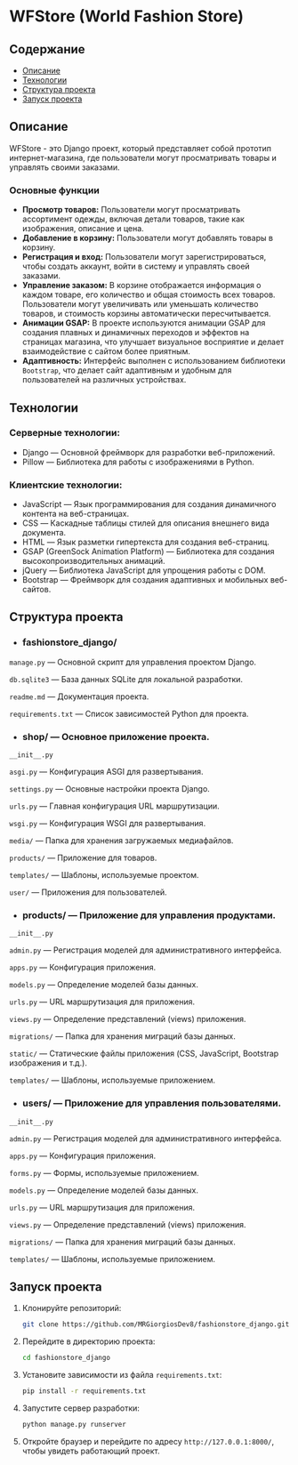 # WFStore (World Fashion Store)

## Содержание
- [Описание](#описание)
- [Технологии](#технологии)
- [Структура проекта](#структура-проекта)
- [Запуск проекта](#запуск-проекта)


## Описание
WFStore - это Django проект, который представляет собой прототип интернет-магазина, где пользователи могут просматривать товары и управлять своими заказами.

### Основные функции

- **Просмотр товаров:** Пользователи могут просматривать ассортимент одежды, включая детали товаров, такие как изображения, описание и цена.
- **Добавление в корзину:** Пользователи могут добавлять товары в корзину.
- **Регистрация и вход:** Пользователи могут зарегистрироваться, чтобы создать аккаунт, войти в систему и управлять своей заказами.
- **Управление заказом:** В корзине отображается информация о каждом товаре, его количество и общая стоимость всех товаров. Пользователи могут увеличивать или уменьшать количество товаров, и стоимость корзины автоматически пересчитывается.
- **Анимации GSAP:** В проекте используются анимации GSAP для создания плавных и динамичных переходов и эффектов на страницах магазина, что улучшает визуальное восприятие и делает взаимодействие с сайтом более приятным.
- **Адаптивность:** Интерфейс выполнен с использованием библиотеки `Bootstrap`, что делает сайт адаптивным и удобным для пользователей на различных устройствах.



## Технологии
### Серверные технологии:
- Django — Основной фреймворк для разработки веб-приложений.
- Pillow — Библиотека для работы с изображениями в Python.

### Клиентские технологии:
- JavaScript — Язык программирования для создания динамичного контента на веб-страницах.
- CSS — Каскадные таблицы стилей для описания внешнего вида документа.
- HTML — Язык разметки гипертекста для создания веб-страниц.
- GSAP (GreenSock Animation Platform) — Библиотека для создания высокопроизводительных анимаций.
- jQuery — Библиотека JavaScript для упрощения работы с DOM.
- Bootstrap — Фреймворк для создания адаптивных и мобильных веб-сайтов.

## Структура проекта
- ### fashionstore_django/

`manage.py` — Основной скрипт для управления проектом Django.

`db.sqlite3` — База данных SQLite для локальной разработки.

`readme.md` — Документация проекта.

`requirements.txt` — Список зависимостей Python для проекта.

- ### shop/ — Основное приложение проекта.

`__init__.py`

`asgi.py` — Конфигурация ASGI для развертывания.

`settings.py` — Основные настройки проекта Django.

`urls.py` — Главная конфигурация URL маршрутизации.

`wsgi.py` — Конфигурация WSGI для развертывания.

`media/` — Папка для хранения загружаемых медиафайлов.

`products/` — Приложение для товаров.


`templates/` — Шаблоны, используемые проектом.


`user/` — Приложения для пользователей.

- ### products/ — Приложение для управления продуктами.

`__init__.py`

`admin.py`  — Регистрация моделей для административного интерфейса.

`apps.py` — Конфигурация приложения.

`models.py` — Определение моделей базы данных.

`urls.py` — URL маршрутизация для приложения.

`views.py` — Определение представлений (views) приложения.

`migrations/` — Папка для хранения миграций базы данных.

`static/` — Статические файлы приложения (CSS, JavaScript, Bootstrap изображения и т.д.).

`templates/` — Шаблоны, используемые приложением.

- ### users/ — Приложение для управления пользователями.

`__init__.py`

`admin.py` — Регистрация моделей для административного интерфейса.

`apps.py` — Конфигурация приложения.

`forms.py` — Формы, используемые приложением.

`models.py` — Определение моделей базы данных.

`urls.py` — URL маршрутизация для приложения.

`views.py` — Определение представлений (views) приложения.

`migrations/` — Папка для хранения миграций базы данных.

`templates/` — Шаблоны, используемые приложением.

## Запуск проекта

1. Клонируйте репозиторий:

    ```bash
    git clone https://github.com/MRGiorgiosDev8/fashionstore_django.git
    ```

2. Перейдите в директорию проекта:

    ```bash
    cd fashionstore_django
    ```   

3. Установите зависимости из файла `requirements.txt`:

    ```bash
    pip install -r requirements.txt
    ```

4. Запустите сервер разработки:

    ```bash
    python manage.py runserver
    ```

5. Откройте браузер и перейдите по адресу `http://127.0.0.1:8000/`, чтобы увидеть работающий проект.